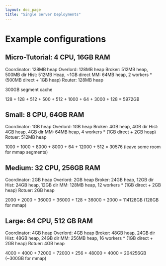 ```yaml
---
layout: doc_page
title: "Single Server Deployments"
---
```


# Example configurations


Micro-Tutorial: 4 CPU, 16GB RAM
------------

Coordinator: 128MB heap
Overlord: 128MB heap
Broker: 512MB heap, 500MB dir 
Hist: 512MB Heap, ~1GB direct
MM: 64MB heap, 2 workers * (500MB direct + 1GB heap)
Router: 128MB heap

300GB segment cache

128 + 128 + 512 + 500 + 512 + 1000 + 64 + 3000 + 128 = 5972GB




Small: 8 CPU, 64GB RAM
------------

Coordinator: 1GB heap
Overlord: 1GB heap
Broker: 4GB heap, 4GB dir
Hist: 4GB heap, 4GB dir
MM: 64MB heap, 4 workers * (1GB direct + 2GB heap)
Rotuer: 512MB heap

1000 + 1000 + 8000 + 8000 + 64 + 12000 + 512 = 30576 (leave some room for mmap segments)



Medium: 32 CPU, 256GB RAM
------------

Coordinator: 2GB heap
Overlord: 2GB heap
Broker: 24GB heap, 12GB dir
Hist: 24GB heap, 12GB dir
MM: 128MB heap, 12 workers * (1GB direct + 2GB heap)
Rotuer: 2GB heap

2000 + 2000 + 36000 + 36000 + 128 + 36000 + 2000 = 114128GB (128GB for mmap)



Large: 64 CPU, 512 GB RAM
------------

Coordinator: 4GB heap
Overlord: 4GB heap
Broker: 48GB heap, 24GB dir
Hist: 48GB heap, 24GB dir
MM: 256MB heap, 16 workers * (1GB direct + 2GB heap)
Rotuer: 4GB heap

4000 + 4000 + 72000 + 72000 + 256 + 48000 + 4000 = 204256GB (~300GB for mmap)